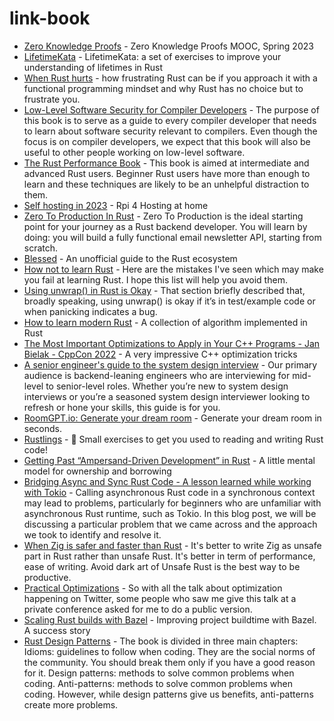 # link-book

- [Zero Knowledge Proofs](https://zk-learning.org/) - Zero Knowledge Proofs MOOC, Spring 2023
- [LifetimeKata](https://tfpk.github.io/lifetimekata/index.html#lifetimekata) - LifetimeKata: a set of exercises to improve your understanding of lifetimes in Rust
- [When Rust hurts](https://mmapped.blog/posts/15-when-rust-hurts.html) - how frustrating Rust can be if you approach it with a functional programming mindset and why Rust has no choice but to frustrate you.
- [Low-Level Software Security for Compiler Developers](https://llsoftsec.github.io/llsoftsecbook/) - The purpose of this book is to serve as a guide to every compiler developer that needs to learn about software security relevant to compilers. Even though the focus is on compiler developers, we expect that this book will also be useful to other people working on low-level software.
- [The Rust Performance Book](https://nnethercote.github.io/perf-book/#the-rust-performance-book) - This book is aimed at intermediate and advanced Rust users. Beginner Rust users have more than enough to learn and these techniques are likely to be an unhelpful distraction to them.
- [Self hosting in 2023](https://grifel.dev/decentralization/) - Rpi 4 Hosting at home
- [Zero To Production In Rust](https://www.zero2prod.com/) - Zero To Production is the ideal starting point for your journey as a Rust backend developer. You will learn by doing: you will build a fully functional email newsletter API, starting from scratch. 
- [Blessed](https://blessed.rs/crates) - An unofficial guide to the Rust ecosystem
- [How not to learn Rust](https://dystroy.org/blog/how-not-to-learn-rust/) - Here are the mistakes I've seen which may make you fail at learning Rust. I hope this list will help you avoid them.
- [Using unwrap() in Rust is Okay](https://blog.burntsushi.net/unwrap/) - That section briefly described that, broadly speaking, using unwrap() is okay if it’s in test/example code or when panicking indicates a bug.
- [How to learn modern Rust](https://github.com/joaocarvalhoopen/How_to_learn_modern_Rust) - A collection of algorithm implemented in Rust
- [The Most Important Optimizations to Apply in Your C++ Programs - Jan Bielak - CppCon 2022](https://www.youtube.com/watch?v=qCjEN5XRzHc) - A very impressive C++ optimization tricks
- [A senior engineer's guide to the system design interview](https://interviewing.io/guides/system-design-interview) - Our primary audience is backend-leaning engineers who are interviewing for mid-level to senior-level roles. Whether you’re new to system design interviews or you’re a seasoned system design interviewer looking to refresh or hone your skills, this guide is for you.
- [RoomGPT.io: Generate your dream room](https://www.roomgpt.io/dream) - Generate your dream room in seconds.
- [Rustlings](https://github.com/rust-lang/rustlings) -  🦀 Small exercises to get you used to reading and writing Rust code! 
- [Getting Past “Ampersand-Driven Development” in Rust](https://fiberplane.com/blog/getting-past-ampersand-driven-development-in-rust) - A little mental model for ownership and borrowing
- [Bridging Async and Sync Rust Code - A lesson learned while working with Tokio](https://greptime.com/blogs/2023-03-09-bridging-async-and-sync-rust) - Calling asynchronous Rust code in a synchronous context may lead to problems, particularly for beginners who are unfamiliar with asynchronous Rust runtime, such as Tokio. In this blog post, we will be discussing a particular problem that we came across and the approach we took to identify and resolve it.
- [When Zig is safer and faster than Rust](https://zackoverflow.dev/writing/unsafe-rust-vs-zig/) - It's better to write Zig as unsafe part in Rust rather than unsafe Rust. It's better in term of performance, ease of writing. Avoid dark art of Unsafe Rust is the best way to be productive.
- [Practical Optimizations](https://www.youtube.com/watch?v=NAVbI1HIzCE) - So with all the talk about optimization happening on Twitter, some people who saw me give this talk at a private conference asked for me to do a public version.
- [Scaling Rust builds with Bazel](https://mmapped.blog/posts/17-scaling-rust-builds-with-bazel.html) - Improving project buildtime with Bazel. A success story
- [Rust Design Patterns](https://rust-unofficial.github.io/patterns/intro.html) - The book is divided in three main chapters:      Idioms: guidelines to follow when coding. They are the social norms of the community. You should break them only if you have a good reason for it.     Design patterns: methods to solve common problems when coding.     Anti-patterns: methods to solve common problems when coding. However, while design patterns give us benefits, anti-patterns create more problems.